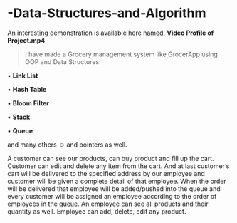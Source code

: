 # -Data-Structures-and-Algorithm
An interesting demonstration is available here named. **Video Profile of Project.mp4**


>I have made a Grocery management system like GrocerApp using OOP and Data Structures:

• **Link List**

• **Hash Table**

• **Bloom Filter**

• **Stack**

• **Queue**

and many others ☺ and pointers as well.


A customer can see our products, can buy product and fill up the cart. Customer can edit
and delete any item from the cart. And at last customer’s cart will be delivered to the
specified address by our employee and customer will be given a complete detail of that
employee. When the order will be delivered that employee will be added/pushed into the
queue and every customer will be assigned an employee according to the order of employees in
the queue.
An employee can see all products and their quantity as well. Employee can add, delete, edit any
product.
